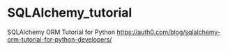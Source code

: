 # SQLAlchemy_tutorial
SQLAlchemy ORM Tutorial for Python https://auth0.com/blog/sqlalchemy-orm-tutorial-for-python-developers/
